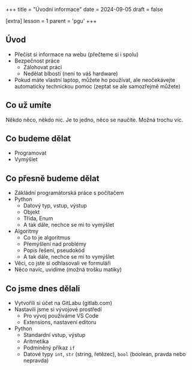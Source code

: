 +++
title = "Úvodní informace"
date = 2024-09-05
draft = false

[extra]
lesson = 1
parent = 'pgu'
+++


## Úvod

- Přečíst si informace na webu (přečteme si i spolu)
- Bezpečnost práce
  - Zálohovat práci
  - Nedělat blbosti (není to váš hardware)
- Pokud máte vlastní laptop, můžete ho používat, ale neočekávejte automaticky technickou pomoc (zeptat se ale samozřejmě můžete)

## Co už umíte

Někdo něco, někdo nic. Je to jedno, něco se naučíte. Možná trochu víc.

## Co budeme dělat

- Programovat
- Vymýšlet

## Co přesně budeme dělat

- Zákládní programátorská práce s počítačem
- Python
  - Datový typ, vstup, výstup
  - Objekt
  - Třída, Enum
  - A tak dále, nechce se mi to vymýšlet
- Algoritmy
  - Co to je algoritmus
  - Přemýšlení nad problémy
  - Popis řešení, pseudokód
  - A tak dále, nechce se mi to vymýšlet
- Věci, co jste si odhlasovali ve formuláři
- Něco navíc, uvidíme (možná trošku matiky)

## Co jsme dnes dělali

- Vytvořili si účet na GitLabu (gitlab.com)
- Nastavili jsme si vývojové prostředí
  - Pro vývoj používáme VS Code
  - Extensions, nastavení editoru
- Python
  - Standardní vstup, výstup
  - Aritmetika
  - Podmíněný příkaz `if`
  - Datové typy `int`, `str` (string, řetězec), `bool` (boolean, pravda nebo nepravda)
